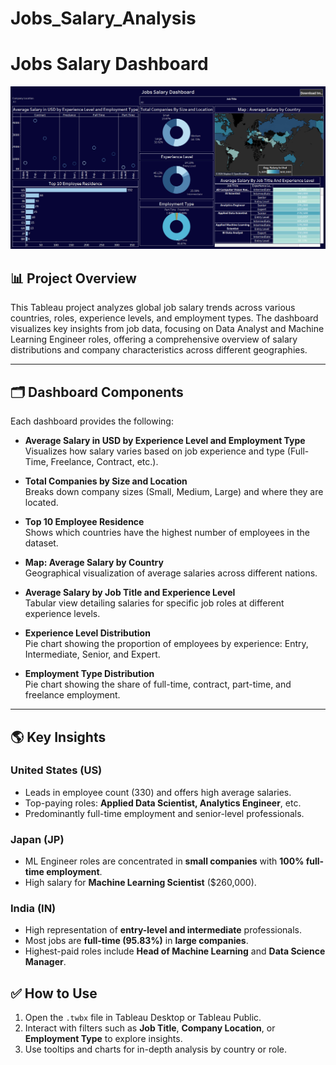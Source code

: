 # Jobs_Salary_Analysis
# Jobs Salary Dashboard

<img src="Jobs Salary Dashboard.png" width=1000>

## 📊 Project Overview

This Tableau project analyzes global job salary trends across various countries, roles, experience levels, and employment types. The dashboard visualizes key insights from job data, focusing on Data Analyst and Machine Learning Engineer roles, offering a comprehensive overview of salary distributions and company characteristics across different geographies.

---

## 🗂️ Dashboard Components

Each dashboard provides the following:

- **Average Salary in USD by Experience Level and Employment Type**  
  Visualizes how salary varies based on job experience and type (Full-Time, Freelance, Contract, etc.).

- **Total Companies by Size and Location**  
  Breaks down company sizes (Small, Medium, Large) and where they are located.

- **Top 10 Employee Residence**  
  Shows which countries have the highest number of employees in the dataset.

- **Map: Average Salary by Country**  
  Geographical visualization of average salaries across different nations.

- **Average Salary by Job Title and Experience Level**  
  Tabular view detailing salaries for specific job roles at different experience levels.

- **Experience Level Distribution**  
  Pie chart showing the proportion of employees by experience: Entry, Intermediate, Senior, and Expert.

- **Employment Type Distribution**  
  Pie chart showing the share of full-time, contract, part-time, and freelance employment.

---

## 🌎 Key Insights

### United States (US)
- Leads in employee count (330) and offers high average salaries.
- Top-paying roles: **Applied Data Scientist, Analytics Engineer**, etc.
- Predominantly full-time employment and senior-level professionals.

### Japan (JP)
- ML Engineer roles are concentrated in **small companies** with **100% full-time employment**.
- High salary for **Machine Learning Scientist** ($260,000).

### India (IN)
- High representation of **entry-level and intermediate** professionals.
- Most jobs are **full-time (95.83%)** in **large companies**.
- Highest-paid roles include **Head of Machine Learning** and **Data Science Manager**.

## ✅ How to Use

1. Open the `.twbx` file in Tableau Desktop or Tableau Public.
2. Interact with filters such as **Job Title**, **Company Location**, or **Employment Type** to explore insights.
3. Use tooltips and charts for in-depth analysis by country or role.






